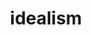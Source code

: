 ---
title: "idealism"
cc-type: hashtag
hashtag: idealism
opposite:
  - materialism
tags:
  - philosophy
---